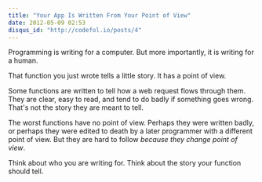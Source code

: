 ```yaml
---
title: "Your App Is Written From Your Point of View"
date: 2012-05-09 02:53
disqus_id: "http://codefol.io/posts/4"
---
```

Programming is writing for a computer.  But more importantly, it is writing for a human.

That function you just wrote tells a little story.  It has a point of view.

Some functions are written to tell how a web request flows through them.  They are clear, easy to read, and tend to do badly if something goes wrong.  That's not the story they are meant to tell.

The worst functions have no point of view.  Perhaps they were written badly, or perhaps they were edited to death by a later programmer with a different point of view.  But they are hard to follow <i>because they change point of view</i>.

Think about who you are writing for.  Think about the story your function should tell.

